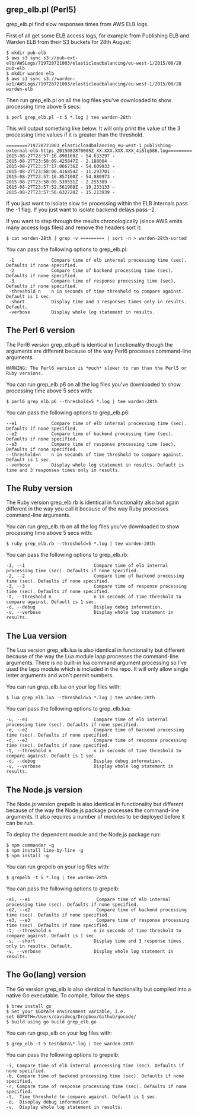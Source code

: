 ## grep_elb.pl (Perl5)

grep_elb.pl find slow responses times from AWS ELB logs. 

First of all get some ELB access logs, for example from Publishing ELB and Warden ELB from their S3 buckets for 28th August:

```
$ mkdir pub-elb
$ aws s3 sync s3://pub-ext-elb/AWSLogs/719728721003/elasticloadbalancing/eu-west-1/2015/08/28 pub-elb
$ mkdir warden-elb
$ aws s3 sync s3://warden-az1/AWSLogs/719728721003/elasticloadbalancing/eu-west-1/2015/08/28 warden-elb
```

Then run grep_elb.pl on all the log files you've downloaded to show processing time above 5 secs:

```
$ perl grep_elb.pl -t 5 *.log | tee warden-28th
```

This will output something like below. It will only print the value of the 3 processing time values if it is greater than the threshold. 

```
========719728721003_elasticloadbalancing_eu-west-1_publishing-external-elb-https_20150828T0005Z_XX.XXX.XXX.XXX_4i6lq586.log=========
2015-08-27T23:57:16.890169Z - 54.633297 -
2015-08-27T23:58:09.425847Z - 2.188004 -
2015-08-27T23:57:17.066736Z - 54.609933 -
2015-08-27T23:58:00.416854Z - 11.293701 -
2015-08-27T23:57:16.857100Z - 54.880973 -
2015-08-27T23:58:09.539551Z - 2.255389 -
2015-08-27T23:57:52.561908Z - 19.233133 -
2015-08-27T23:57:56.632728Z - 15.213939 -
```

If you just want to isolate slow tie processing within the ELB internals pass the -1 flag. If you just want to isolate backend delays pass -2. 

If you want to step through the results chronologically (since AWS emits many access logs files) and remove the headers sort it:

```
$ cat warden-28th | grep -v ========= | sort -n > warden-28th-sorted
```

You can pass the following options to grep_elb.pl: 

```
 -1              Compare time of elb internal processing time (sec). Defaults if none specified. 
 -2              Compare time of backend processing time (sec). Defaults if none specified. 
 -3              Compare time of response processing time (sec). Defaults if none specified. 
 -threshold n    n in seconds of time threshold to compare against. Default is 1 sec. 
 -short          Display time and 3 responses times only in results. Default. 
 -verbose        Display whole log statement in results.
```

## The Perl 6 version

The Perl6 version grep_elb.p6 is identical in functionality though the arguments are different because of the way Perl6 processes command-line arguments. 

```
WARNING: The Perl6 version is *much* slower to run than the Perl5 or Ruby versions. 
```

You can run grep_elb.p6 on all the log files you've downloaded to show processing time above 5 secs with:

```
$ perl6 grep_elb.p6 --threshold=5 *.log | tee warden-28th
```

You can pass the following options to grep_elb.p6: 

```
--e1             Compare time of elb internal processing time (sec). Defaults if none specified.
--e2             Compare time of backend processing time (sec). Defaults if none specified.
--e3             Compare time of response processing time (sec). Defaults if none specified.
--threshold=n    n in seconds of time threshold to compare against. Default is 1 sec.
--verbose        Display whole log statement in results. Default is time and 3 responses times only in results.
```

## The Ruby version

The Ruby version grep_elb.rb is identical in functionality also but again different in the way you call it because of the way Ruby processes command-line arguments. 

You can run grep_elb.rb on all the log files you've downloaded to show processing time above 5 secs with:

```
$ ruby grep_elb.rb --threshold=5 *.log | tee warden-28th
```

You can pass the following options to grep_elb.rb: 

```
-1, --1                          Compare time of elb internal processing time (sec). Defaults if none specified.
-2, --2                          Compare time of backend processing time (sec). Defaults if none specified.
-3, --3                          Compare time of response processing time (sec). Defaults if none specified.
-t, --threshold n                n in seconds of time threshold to compare against. Default is 1 sec.
-d, --debug                      Display debug information.
-v, --verbose                    Display whole log statement in results.
```

## The Lua version

The Lua version grep_elb.lua is also identical in functionality but different because of the way the Lua module lapp processes the command-line arguments. There is no built-in lua command argument processing so I've used the lapp module which is included in the repo. It will only allow single letter arguments and won't permit numbers. 

You can run grep_elb.lua on your log files with:

```
$ lua grep_elb.lua --threshold=5 *.log | tee warden-28th
```

You can pass the following options to grep_elb.lua: 

```
-u, --e1                         Compare time of elb internal processing time (sec). Defaults if none specified.
-e, --e2                         Compare time of backend processing time (sec). Defaults if none specified.
-d, --e3                         Compare time of response processing time (sec). Defaults if none specified.
-t, --threshold n                n in seconds of time threshold to compare against. Default is 1 sec.
-d, --debug                      Display debug information.
-v, --verbose                    Display whole log statement in results.
```

## The Node.js version

The Node.js version grepelb is also identical in functionality but different because of the way the Node.js package processes the command-line arguments. It also requires a number of modules to be deployed before it can be run. 

To deploy the dependent module and the Node.js package run: 

```
$ npm commander -g
$ npm install line-by-line -g
$ npm install -g
```

You can run grepelb on your log files with:

```
$ grepelb -t 5 *.log | tee warden-28th
```

You can pass the following options to grepelb: 

```
-e1, --e1                         Compare time of elb internal processing time (sec). Defaults if none specified.
-e2, --e2                         Compare time of backend processing time (sec). Defaults if none specified.
-e3, --e3                         Compare time of response processing time (sec). Defaults if none specified.
-t, --threshold n                n in seconds of time threshold to compare against. Default is 1 sec.
-s, --short                      Display time and 3 response times only in results. Default.
-v, --verbose                    Display whole log statement in results.
```

## The Go(lang) version

The Go version grep_elb is also identical in functionality but compiled into a native Go executable. To compile, follow the steps


```
$ brew install go
$ Set your $GOPATH environment variable, i.e. 
set GOPATH=/Users/davidmcg/Dropbox/Github/gocode/
$ build using go build grep_elb.go
```

You can run grep_elb on your log files with:

```
$ grep_elb -t 5 testdata\*.log | tee warden-28th
```

You can pass the following options to grepelb: 

```
-i, Compare time of elb internal processing time (sec). Defaults if none specified.
-b, Compare time of backend processing time (sec). Defaults if none specified.
-r, Compare time of response processing time (sec). Defaults if none specified.
-t,  Time threshold to compare against. Default is 1 sec.
-d,  Disoplay debug information
-v,  Display whole log statement in results.
```